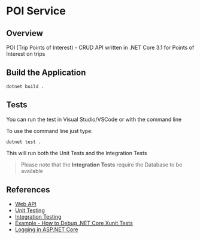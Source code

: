 # POI Service

## Overview

POI (Trip Points of Interest) - CRUD API written in .NET Core 3.1 for Points of Interest on trips

## Build the Application

```shell
dotnet build .
```

## Tests

You can run the test in Visual Studio/VSCode or with the command line

To use the command line just type:

```shell
dotnet test .
```

This will run both the Unit Tests and the Integration Tests

> Please note that the **Integration Tests** require the Database to be available

## References

- [Web API](https://docs.microsoft.com/en-us/aspnet/core/tutorials/first-web-api?view=aspnetcore-3.1)
- [Unit Testing](https://docs.microsoft.com/en-us/dotnet/core/testing/unit-testing-with-dotnet-test)
- [Integration Testing](https://docs.microsoft.com/en-us/aspnet/core/test/integration-tests?view=aspnetcore-3.1)
- [Example - How to Debug .NET Core Xunit Tests](https://github.com/dotnet/samples/tree/main/core/getting-started/unit-testing-using-dotnet-test)
- [Logging in ASP.NET Core](https://docs.microsoft.com/en-us/aspnet/core/fundamentals/logging/?view=aspnetcore-3.1)
